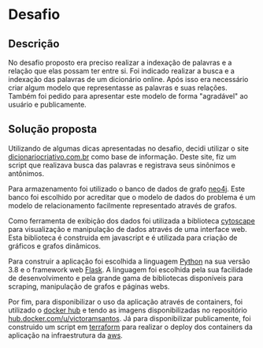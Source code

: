 # Desafio
## Descrição
No desafio proposto era preciso realizar a indexação de palavras e a relação que elas possam ter entre si. Foi indicado realizar a busca e a indexação das palavras de um dicionário online. Após isso era necessário criar algum modelo que representasse as palavras e suas relações. Também foi pedido para apresentar este modelo de forma "agradável" ao usuário e publicamente.

## Solução proposta
Utilizando de algumas dicas apresentadas no desafio, decidi utilizar o site [dicionariocriativo.com.br](https://dicionariocriativo.com.br/) como base de informação. Deste site, fiz um script que realizava busca das palavras e registrava seus sinônimos e antônimos.

Para armazenamento foi utilizado o banco de dados de grafo [neo4j](https://neo4j.com/). Este banco foi escolhido por acreditar que o modelo de dados do problema é um modelo de relacionamento facilmente representado através de grafos. 

Como ferramenta de exibição dos dados foi utilizada a biblioteca [cytoscape](https://js.cytoscape.org/) para visualização e manipulação de dados através de uma interface web. Esta biblioteca é construida em javascript e é utilizada para criação de gráficos e grafos dinâmicos.

Para construir a aplicação foi escolhida a linguagem [Python](https://www.python.org/) na sua versão 3.8 e o framework web [Flask](https://flask.palletsprojects.com/en/1.1.x/). A linguagem foi escolhida pela sua facilidade de desenvolvimento e pela grande gama de bibliotecas disponíveis para scraping, manipulação de grafos e páginas webs.

Por fim, para disponibilizar o uso da aplicação através de containers, foi utilizado o [docker hub](https://hub.docker.com/) e tendo as imagens disponibilizadas no repositório [hub.docker.com/u/victoramsantos](https://hub.docker.com/u/victoramsantos). Já para disponibilizar publicamente, foi construido um script em [terraform](https://www.terraform.io/) para realizar o deploy dos containers da aplicação na infraestrutura da [aws](https://aws.amazon.com/).